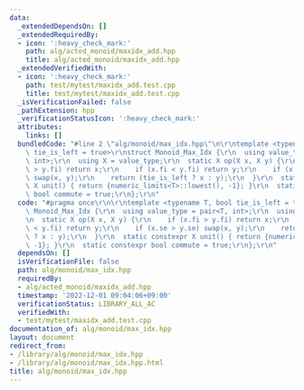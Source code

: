 ```yaml
---
data:
  _extendedDependsOn: []
  _extendedRequiredBy:
  - icon: ':heavy_check_mark:'
    path: alg/acted_monoid/maxidx_add.hpp
    title: alg/acted_monoid/maxidx_add.hpp
  _extendedVerifiedWith:
  - icon: ':heavy_check_mark:'
    path: test/mytest/maxidx_add.test.cpp
    title: test/mytest/maxidx_add.test.cpp
  _isVerificationFailed: false
  _pathExtension: hpp
  _verificationStatusIcon: ':heavy_check_mark:'
  attributes:
    links: []
  bundledCode: "#line 2 \"alg/monoid/max_idx.hpp\"\n\r\ntemplate <typename T, bool\
    \ tie_is_left = true>\r\nstruct Monoid_Max_Idx {\r\n  using value_type = pair<T,\
    \ int>;\r\n  using X = value_type;\r\n  static X op(X x, X y) {\r\n    if (x.fi\
    \ > y.fi) return x;\r\n    if (x.fi < y.fi) return y;\r\n    if (x.se > y.se)\
    \ swap(x, y);\r\n    return (tie_is_left ? x : y);\r\n  }\r\n  static constexpr\
    \ X unit() { return {numeric_limits<T>::lowest(), -1}; }\r\n  static constexpr\
    \ bool commute = true;\r\n};\r\n"
  code: "#pragma once\r\n\r\ntemplate <typename T, bool tie_is_left = true>\r\nstruct\
    \ Monoid_Max_Idx {\r\n  using value_type = pair<T, int>;\r\n  using X = value_type;\r\
    \n  static X op(X x, X y) {\r\n    if (x.fi > y.fi) return x;\r\n    if (x.fi\
    \ < y.fi) return y;\r\n    if (x.se > y.se) swap(x, y);\r\n    return (tie_is_left\
    \ ? x : y);\r\n  }\r\n  static constexpr X unit() { return {numeric_limits<T>::lowest(),\
    \ -1}; }\r\n  static constexpr bool commute = true;\r\n};\r\n"
  dependsOn: []
  isVerificationFile: false
  path: alg/monoid/max_idx.hpp
  requiredBy:
  - alg/acted_monoid/maxidx_add.hpp
  timestamp: '2022-12-01 09:04:06+09:00'
  verificationStatus: LIBRARY_ALL_AC
  verifiedWith:
  - test/mytest/maxidx_add.test.cpp
documentation_of: alg/monoid/max_idx.hpp
layout: document
redirect_from:
- /library/alg/monoid/max_idx.hpp
- /library/alg/monoid/max_idx.hpp.html
title: alg/monoid/max_idx.hpp
---
```

